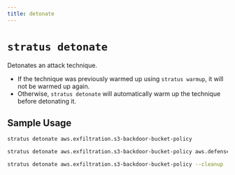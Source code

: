 ```yaml
---
title: detonate
---
```

# `stratus detonate`

Detonates an attack technique.

* If the technique was previously warmed up using `stratus warmup`, it will not be warmed up again.
* Otherwise, `stratus detonate` will automatically warm up the technique before detonating it.

## Sample Usage

```bash title="Detonate an attack technique"
stratus detonate aws.exfiltration.s3-backdoor-bucket-policy
```

```bash title="Detonate multiple attack techniques"
stratus detonate aws.exfiltration.s3-backdoor-bucket-policy aws.defense-evasion.cloudtrail-stop
```

```bash title="Detonate an attack technique, then automatically clean up any resources deployed on AWS"
stratus detonate aws.exfiltration.s3-backdoor-bucket-policy --cleanup
```